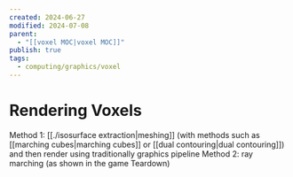 ```yaml
---
created: 2024-06-27
modified: 2024-07-08
parent:
  - "[[voxel MOC|voxel MOC]]"
publish: true
tags:
  - computing/graphics/voxel
---
```


# Rendering Voxels
Method 1: [[./isosurface extraction|meshing]] (with methods such as [[marching cubes|marching cubes]] or [[dual contouring|dual contouring]]) and then render using traditionally graphics pipeline
Method 2: ray marching (as shown in the game Teardown)